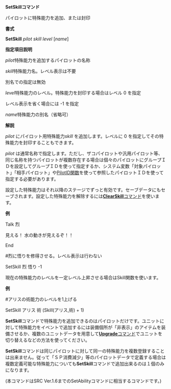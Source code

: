 **SetSkillコマンド**

パイロットに特殊能力を追加、または封印

**書式**

**SetSkill** *pilot skill level* [*name*]

**指定項目説明**

*pilot*特殊能力を追加するパイロットの名称

*skill*特殊能力名。レベル表示は不要

別名での指定は無効

*level*特殊能力のレベル。特殊能力を封印する場合はレベル 0 を指定

レベル表示を省く場合には -1 を指定

*name*特殊能力の別名（省略可）

**解説**

*pilot* にパイロット用特殊能力*skill* を追加します。レベルに 0 を指定してその特殊能力を封印することもできます。

*pilot* は通常名称で指定します。ただし、ザコパイロットや汎用パイロット等、同じ名称を持つパイロットが複数存在する場合は個々のパイロットにグループＩＤを設定してグループＩＤを使って指定するか、システム変数「対象パイロット」「相手パイロット」や[PilotID関数](関数.md)を使って参照したパイロットＩＤを使って指定する必要があります。

設定した特殊能力はそれ以降のステージでずっと有効です。セーブデータにもセーブされます。設定した特殊能力を解除するには[**ClearSkill**コマンド](ClearSkillコマンド.md)を使います。

**例**

Talk 烈

見える！ 水の動きが見えるぞ！！

End

#烈に悟りを修得させる。レベル表示は行わない

SetSkill 烈 悟り -1

現在の特殊能力のレベルを一定レベル上昇させる場合はSkill関数を使います。

**例**

#アリスの術能力のレベルを1上げる

SetSkill アリス 術 (Skill(アリス,術) + 1)

**SetSkill**コマンドで特殊能力を追加できるのはパイロットだけです。ユニットに対して特殊能力をイベントで追加するには装備個所が「非表示」のアイテムを装備させるか、複数のユニットデータを用意して[**Upgrade**コマンド](Upgradeコマンド.md)でユニットを切り替えるなどの方法を使ってください。

**SetSkill**コマンドは同じパイロットに対して同一の特殊能力を複数登録することは出来ません。従って「ＳＰ消費減少」等のパイロットデータで定義する場合は複数定義可能な特殊能力についても**SetSkill**コマンドで追加出来るのは１個のみになります。

(本コマンドはSRC Ver.1.6までのSetAbilityコマンドに相当するコマンドです。)
